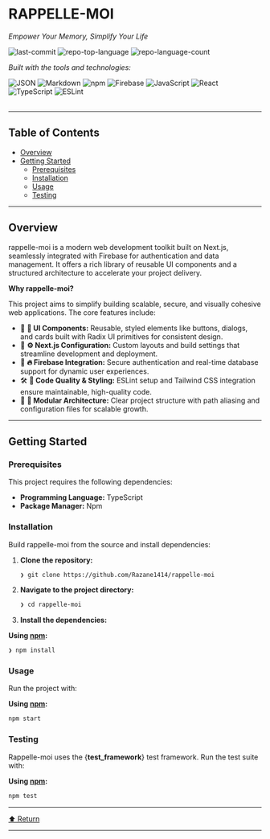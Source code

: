 <div id="top">

<!-- HEADER STYLE: CLASSIC -->
<div align="left">


# RAPPELLE-MOI

<em>Empower Your Memory, Simplify Your Life</em>

<!-- BADGES -->
<img src="https://img.shields.io/github/last-commit/Razane1414/rappelle-moi?style=flat&logo=git&logoColor=white&color=0080ff" alt="last-commit">
<img src="https://img.shields.io/github/languages/top/Razane1414/rappelle-moi?style=flat&color=0080ff" alt="repo-top-language">
<img src="https://img.shields.io/github/languages/count/Razane1414/rappelle-moi?style=flat&color=0080ff" alt="repo-language-count">

<em>Built with the tools and technologies:</em>

<img src="https://img.shields.io/badge/JSON-000000.svg?style=flat&logo=JSON&logoColor=white" alt="JSON">
<img src="https://img.shields.io/badge/Markdown-000000.svg?style=flat&logo=Markdown&logoColor=white" alt="Markdown">
<img src="https://img.shields.io/badge/npm-CB3837.svg?style=flat&logo=npm&logoColor=white" alt="npm">
<img src="https://img.shields.io/badge/Firebase-DD2C00.svg?style=flat&logo=Firebase&logoColor=white" alt="Firebase">
<img src="https://img.shields.io/badge/JavaScript-F7DF1E.svg?style=flat&logo=JavaScript&logoColor=black" alt="JavaScript">
<img src="https://img.shields.io/badge/React-61DAFB.svg?style=flat&logo=React&logoColor=black" alt="React">
<img src="https://img.shields.io/badge/TypeScript-3178C6.svg?style=flat&logo=TypeScript&logoColor=white" alt="TypeScript">
<img src="https://img.shields.io/badge/ESLint-4B32C3.svg?style=flat&logo=ESLint&logoColor=white" alt="ESLint">

</div>
<br>

---

## Table of Contents

- [Overview](#overview)
- [Getting Started](#getting-started)
    - [Prerequisites](#prerequisites)
    - [Installation](#installation)
    - [Usage](#usage)
    - [Testing](#testing)

---

## Overview

rappelle-moi is a modern web development toolkit built on Next.js, seamlessly integrated with Firebase for authentication and data management. It offers a rich library of reusable UI components and a structured architecture to accelerate your project delivery.

**Why rappelle-moi?**

This project aims to simplify building scalable, secure, and visually cohesive web applications. The core features include:

- 🎨 **🧩 UI Components:** Reusable, styled elements like buttons, dialogs, and cards built with Radix UI primitives for consistent design.
- 🚀 **⚙️ Next.js Configuration:** Custom layouts and build settings that streamline development and deployment.
- 🔐 **🔥 Firebase Integration:** Secure authentication and real-time database support for dynamic user experiences.
- 🛠️ **📝 Code Quality & Styling:** ESLint setup and Tailwind CSS integration ensure maintainable, high-quality code.
- 📁 **🔗 Modular Architecture:** Clear project structure with path aliasing and configuration files for scalable growth.

---

## Getting Started

### Prerequisites

This project requires the following dependencies:

- **Programming Language:** TypeScript
- **Package Manager:** Npm

### Installation

Build rappelle-moi from the source and install dependencies:

1. **Clone the repository:**

    ```sh
    ❯ git clone https://github.com/Razane1414/rappelle-moi
    ```

2. **Navigate to the project directory:**

    ```sh
    ❯ cd rappelle-moi
    ```

3. **Install the dependencies:**

**Using [npm](https://www.npmjs.com/):**

```sh
❯ npm install
```

### Usage

Run the project with:

**Using [npm](https://www.npmjs.com/):**

```sh
npm start
```

### Testing

Rappelle-moi uses the {__test_framework__} test framework. Run the test suite with:

**Using [npm](https://www.npmjs.com/):**

```sh
npm test
```

---

<div align="left"><a href="#top">⬆ Return</a></div>

---


